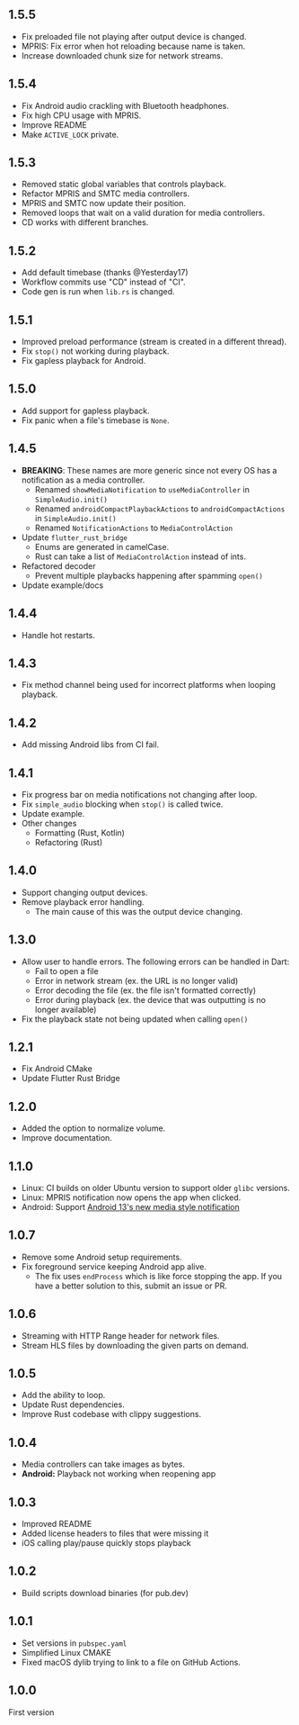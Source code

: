 ## 1.5.5
- Fix preloaded file not playing after output device is changed.
- MPRIS: Fix error when hot reloading because name is taken.
- Increase downloaded chunk size for network streams.

## 1.5.4
- Fix Android audio crackling with Bluetooth headphones.
- Fix high CPU usage with MPRIS.
- Improve README
- Make `ACTIVE_LOCK` private.

## 1.5.3
- Removed static global variables that controls playback.
- Refactor MPRIS and SMTC media controllers.
- MPRIS and SMTC now update their position.
- Removed loops that wait on a valid duration for media controllers.
- CD works with different branches.

## 1.5.2
- Add default timebase (thanks @Yesterday17)
- Workflow commits use "CD" instead of "CI".
- Code gen is run when `lib.rs` is changed.

## 1.5.1
- Improved preload performance (stream is created in a different thread).
- Fix `stop()` not working during playback.
- Fix gapless playback for Android.

## 1.5.0
- Add support for gapless playback.
- Fix panic when a file's timebase is `None`.

## 1.4.5
- **BREAKING**: These names are more generic since not every OS has a notification as a media controller.
    - Renamed `showMediaNotification` to `useMediaController` in `SimpleAudio.init()`
    - Renamed `androidCompactPlaybackActions` to `androidCompactActions` in `SimpleAudio.init()`
    - Renamed `NotificationActions` to `MediaControlAction`
- Update `flutter_rust_bridge`
    - Enums are generated in camelCase.
    - Rust can take a list of `MediaControlAction` instead of ints.
- Refactored decoder
    - Prevent multiple playbacks happening after spamming `open()`
- Update example/docs

## 1.4.4
- Handle hot restarts.

## 1.4.3
- Fix method channel being used for incorrect platforms when looping playback.

## 1.4.2
- Add missing Android libs from CI fail.

## 1.4.1
- Fix progress bar on media notifications not changing after loop.
- Fix `simple_audio` blocking when `stop()` is called twice.
- Update example.
- Other changes
    - Formatting (Rust, Kotlin)
    - Refactoring (Rust)

## 1.4.0
- Support changing output devices.
- Remove playback error handling.
    - The main cause of this was the output device changing.

## 1.3.0
- Allow user to handle errors. The following errors can be handled in Dart:
    - Fail to open a file
    - Error in network stream (ex. the URL is no longer valid)
    - Error decoding the file (ex. the file isn't formatted correctly)
    - Error during playback (ex. the device that was outputting is no longer available)
- Fix the playback state not being updated when calling `open()`

## 1.2.1
- Fix Android CMake
- Update Flutter Rust Bridge

## 1.2.0
- Added the option to normalize volume.
- Improve documentation.

## 1.1.0
- Linux: CI builds on older Ubuntu version to support older `glibc` versions.
- Linux: MPRIS notification now opens the app when clicked.
- Android: Support [Android 13's new media style notification](https://developer.android.com/about/versions/13/behavior-changes-13#playback-controls)

## 1.0.7
- Remove some Android setup requirements.
- Fix foreground service keeping Android app alive.
    - The fix uses `endProcess` which is like force stopping the app.
        If you have a better solution to this, submit an issue or PR.

## 1.0.6
- Streaming with HTTP Range header for network files.
- Stream HLS files by downloading the given parts on demand.

## 1.0.5
- Add the ability to loop.
- Update Rust dependencies.
- Improve Rust codebase with clippy suggestions.

## 1.0.4
- Media controllers can take images as bytes.
- **Android:** Playback not working when reopening app

## 1.0.3
- Improved README
- Added license headers to files that were missing it
- iOS calling play/pause quickly stops playback

## 1.0.2
- Build scripts download binaries (for pub.dev)

## 1.0.1
- Set versions in `pubspec.yaml`
- Simplified Linux CMAKE
- Fixed macOS dylib trying to link to a file on GitHub Actions.

## 1.0.0
First version
